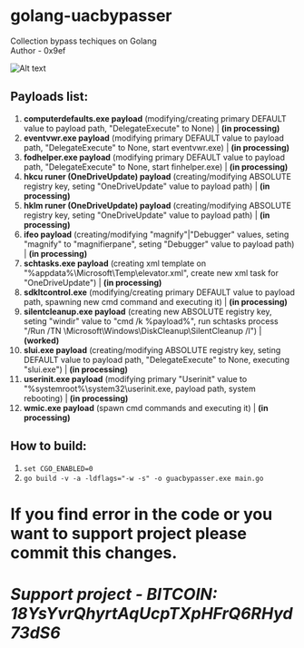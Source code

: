 # golang-uacbypasser
Collection bypass techiques on Golang<br/>
Author - 0x9ef<br/>

![Alt text](https://media.giphy.com/media/3BZDbv9pe7vMKJrV0f/giphy.gif "Work")

## Payloads list:
  1. **computerdefaults.exe payload** (modifying/creating primary DEFAULT value to payload path, "DelegateExecute" to None) | **(in processing)**
  2. **eventvwr.exe payload** (modifying primary DEFAULT value to payload path, "DelegateExecute" to None, start eventvwr.exe) | **(in processing)**
  3. **fodhelper.exe payload** (modifying primary DEFAULT value to payload path, "DelegateExecute" to None, start finhelper.exe) | **(in processing)**
  4. **hkcu runer (OneDriveUpdate) payload** (creating/modifying ABSOLUTE registry key, seting "OneDriveUpdate" value to payload path) | **(in processing)**
  5. **hklm runer (OneDriveUpdate) payload** (creating/modifying ABSOLUTE registry key, seting "OneDriveUpdate" value to payload path) | **(in processing)**
  6. **ifeo payload** (creating/modifying "magnify"|"Debugger" values, seting "magnify" to "magnifierpane", seting "Debugger" value to payload path) | **(in processing)**
  7. **schtasks.exe payload** (creating xml template on "%appdata%\Microsoft\Temp\elevator.xml", create new xml task for "OneDriveUpdate") | **(in processing)**
  8. **sdkltcontrol.exe** (modifying/creating primary DEFAULT value to payload path, spawning new cmd command and executing it) | **(in processing)**
  9. **silentcleanup.exe payload** (creating new ABSOLUTE registry key, seting "windir" value to "cmd /k %payload%", run schtasks process "/Run /TN \Microsoft\Windows\DiskCleanup\SilentCleanup /I") | **(worked)**
  10. **slui.exe payload** (creating/modifying ABSOLUTE registry key, seting DEFAULT value to payload path, "DelegateExecute" to None, executing "slui.exe") | **(in processing)**
  11. **userinit.exe payload** (modifying primary "Userinit" value to "%systemroot%\system32\userinit.exe, payload path, system rebooting) | **(in processing)**
  12. **wmic.exe payload** (spawn cmd commands and executing it) | **(in processing)**
 
## How to build: 
  1. `set CGO_ENABLED=0`
  2. `go build -v -a -ldflags="-w -s" -o guacbypasser.exe main.go`

# If you find error in the code or you want to support project please commit this changes. 
# **_Support project - BITCOIN: 18YsYvrQhyrtAqUcpTXpHFrQ6RHyd73dS6_**
